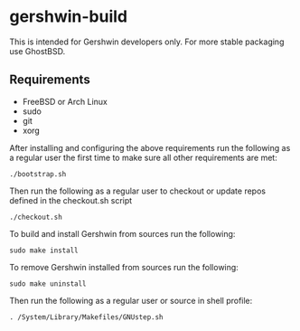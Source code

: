 # gershwin-build

This is intended for Gershwin developers only.  For more stable packaging use GhostBSD.

## Requirements

* FreeBSD or Arch Linux
* sudo
* git
* xorg

After installing and configuring the above requirements run the following as a regular user the first time to make sure all other requirements are met:

```
./bootstrap.sh
```

Then run the following as a regular user to checkout or update repos defined in the checkout.sh script

```
./checkout.sh
```

To build and install Gershwin from sources run the following:

```
sudo make install
```

To remove Gershwin installed from sources run the following:

```
sudo make uninstall
```

Then run the following as a regular user or source in shell profile:

```
. /System/Library/Makefiles/GNUstep.sh
```